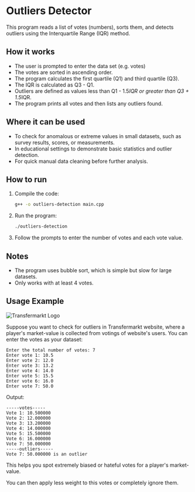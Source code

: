 # Outliers Detector

This program reads a list of votes (numbers), sorts them, and detects outliers using the Interquartile Range (IQR) method.

## How it works

- The user is prompted to enter the data set (e.g. votes)
- The votes are sorted in ascending order.
- The program calculates the first quartile (Q1) and third quartile (Q3).
- The IQR is calculated as Q3 - Q1.
- Outliers are defined as values less than Q1 - 1.5*IQR or greater than Q3 + 1.5*IQR.
- The program prints all votes and then lists any outliers found.

## Where it can be used

- To check for anomalous or extreme values in small datasets, such as survey results, scores, or measurements.
- In educational settings to demonstrate basic statistics and outlier detection.
- For quick manual data cleaning before further analysis.

## How to run

1. Compile the code:
   ```bash
   g++ -o outliers-detection main.cpp
   ```
2. Run the program:
   ```bash
   ./outliers-detection
   ```
3. Follow the prompts to enter the number of votes and each vote value.

## Notes

- The program uses bubble sort, which is simple but slow for large datasets.
- Only works with at least 4 votes.

## Usage Example
![Transfermarkt Logo](https://seeklogo.com/images/T/transfermarkt-logo-9C3FD210CD-seeklogo.com.png)

Suppose you want to check for outliers in Transfermarkt website, where a player's market-value is collected from votings of website's users. You can enter the votes as your dataset:

```
Enter the total number of votes: 7
Enter vote 1: 10.5
Enter vote 2: 12.0
Enter vote 3: 13.2
Enter vote 4: 14.0
Enter vote 5: 15.5
Enter vote 6: 16.0
Enter vote 7: 50.0
```

Output:

```
-----votes-----
Vote 1: 10.500000
Vote 2: 12.000000
Vote 3: 13.200000
Vote 4: 14.000000
Vote 5: 15.500000
Vote 6: 16.000000
Vote 7: 50.000000
-----outliers-----
Vote 7: 50.000000 is an outlier
```

This helps you spot extremely biased or hateful votes for a player's market-value.

You can then apply less weight to this votes or completely ignore them.
